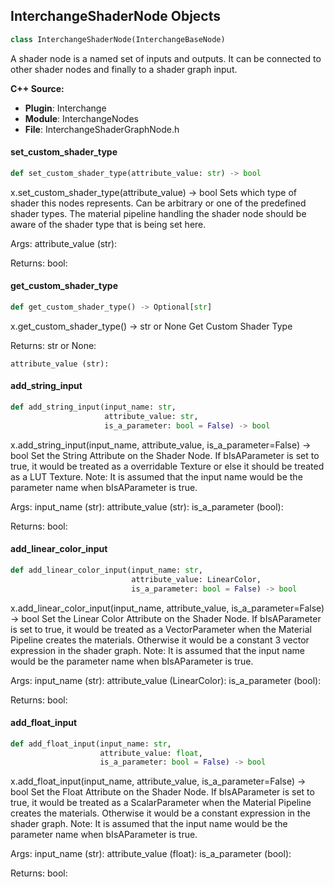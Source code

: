 ## InterchangeShaderNode Objects

```python
class InterchangeShaderNode(InterchangeBaseNode)
```

A shader node is a named set of inputs and outputs. It can be connected to other shader nodes and finally to a shader graph input.

**C++ Source:**

- **Plugin**: Interchange
- **Module**: InterchangeNodes
- **File**: InterchangeShaderGraphNode.h

<a id="unreal.InterchangeShaderNode.set_custom_shader_type"></a>

#### set_custom_shader_type

```python
def set_custom_shader_type(attribute_value: str) -> bool
```

x.set_custom_shader_type(attribute_value) -> bool
Sets which type of shader this nodes represents. Can be arbitrary or one of the predefined shader types.
The material pipeline handling the shader node should be aware of the shader type that is being set here.

Args:
    attribute_value (str): 

Returns:
    bool:

<a id="unreal.InterchangeShaderNode.get_custom_shader_type"></a>

#### get_custom_shader_type

```python
def get_custom_shader_type() -> Optional[str]
```

x.get_custom_shader_type() -> str or None
Get Custom Shader Type

Returns:
    str or None: 

    attribute_value (str):

<a id="unreal.InterchangeShaderNode.add_string_input"></a>

#### add_string_input

```python
def add_string_input(input_name: str,
                     attribute_value: str,
                     is_a_parameter: bool = False) -> bool
```

x.add_string_input(input_name, attribute_value, is_a_parameter=False) -> bool
Set the String Attribute on the Shader Node. If bIsAParameter is set to true, it would be treated as a overridable Texture
or else it should be treated as a LUT Texture.
Note: It is assumed that the input name would be the parameter name when bIsAParameter is true.

Args:
    input_name (str): 
    attribute_value (str): 
    is_a_parameter (bool): 

Returns:
    bool:

<a id="unreal.InterchangeShaderNode.add_linear_color_input"></a>

#### add_linear_color_input

```python
def add_linear_color_input(input_name: str,
                           attribute_value: LinearColor,
                           is_a_parameter: bool = False) -> bool
```

x.add_linear_color_input(input_name, attribute_value, is_a_parameter=False) -> bool
Set the Linear Color Attribute on the Shader Node. If bIsAParameter is set to true, it would be treated as a VectorParameter
when the Material Pipeline creates the materials. Otherwise it would be a constant 3 vector expression in the shader graph.
Note: It is assumed that the input name would be the parameter name when bIsAParameter is true.

Args:
    input_name (str): 
    attribute_value (LinearColor): 
    is_a_parameter (bool): 

Returns:
    bool:

<a id="unreal.InterchangeShaderNode.add_float_input"></a>

#### add_float_input

```python
def add_float_input(input_name: str,
                    attribute_value: float,
                    is_a_parameter: bool = False) -> bool
```

x.add_float_input(input_name, attribute_value, is_a_parameter=False) -> bool
Set the Float Attribute on the Shader Node. If bIsAParameter is set to true, it would be treated as a ScalarParameter
when the Material Pipeline creates the materials. Otherwise it would be a constant expression in the shader graph.
Note: It is assumed that the input name would be the parameter name when bIsAParameter is true.

Args:
    input_name (str): 
    attribute_value (float): 
    is_a_parameter (bool): 

Returns:
    bool:

<a id="unreal.InterchangeDecalMaterialNode"></a>
